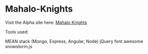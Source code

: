 # Mahalo-Knights
Visit the Alpha site here: [Mahalo Knights]


Tools used:

MEAN stack (Mongo, Express, Angular, Node)
jQuery
font awesome
snowstorm.js


[Mahalo Knights]: <http://mahaloknights.herokuapp.com/clothing>